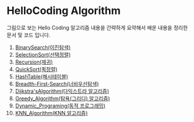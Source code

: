 # HelloCoding Algorithm

그림으로 보는 Hello Coding 알고리즘 내용을 간략하게 요약해서 배운 내용을 정리한 문서 및 코드 입니다.

1. [BinarySearch(이진탐색)](https://github.com/JungSeongCheol/TIL/tree/master/Algorithm/HelloCodingAlgorithm/BinarySearch "BinarySearch(이진탐색)")
2. [SelectionSort(선택정렬)](https://github.com/JungSeongCheol/TIL/tree/master/Algorithm/HelloCodingAlgorithm/SelectionSort "SelectionSort(선택정렬)")
3. [Recursion(재귀)](https://github.com/JungSeongCheol/TIL/tree/master/Algorithm/HelloCodingAlgorithm/Recursion "Recursion(재귀)")
4. [QuickSort(퀵정렬)](https://github.com/JungSeongCheol/TIL/tree/master/Algorithm/HelloCodingAlgorithm/QuickSort "QuickSort(퀵정렬)")
5. [HashTable(해시테이블)](https://github.com/JungSeongCheol/TIL/tree/master/Algorithm/HelloCodingAlgorithm/HashTable "HashTable(해시테이블)")
6. [Breadth-First-Search(너비우선탐색)](https://github.com/JungSeongCheol/TIL/tree/master/Algorithm/HelloCodingAlgorithm/Breadth-First-Search "Breadth-First-Search(너비우선탐색)")
7. [Dijkstra'sAlgorithm(다익스트라 알고리즘)](https://github.com/JungSeongCheol/TIL/tree/master/Algorithm/HelloCodingAlgorithm/Dijkstra'sAlgorithm "Dijkstra'sAlgorithm(다익스트라 알고리즘)")
8. [Greedy_Algorithm(탐욕(그리디) 알고리즘)](https://github.com/JungSeongCheol/TIL/tree/master/Algorithm/HelloCodingAlgorithm/Greedy_Algorithm "Greedy_Algorithm(다익스트라 알고리즘)")
9. [Dynamic_Programing(동적 프로그래밍)](https://github.com/JungSeongCheol/TIL/tree/master/Algorithm/HelloCodingAlgorithm/Dynamic_Programing "Dynamic_Programing(동적 프로그래밍)")
10. [KNN_Algorithm(KNN 알고리즘)](https://github.com/JungSeongCheol/TIL/tree/master/Algorithm/HelloCodingAlgorithm/KNN_Algorithm "KNN_Algorithm(KNN 알고리즘)")
